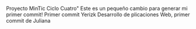 Proyecto MinTic Ciclo Cuatro" 
Este es un pequeño cambio para generar mi primer commit!
Primer commit Yerizk
Desarrollo de plicaciones Web, primer commit de Juliana
